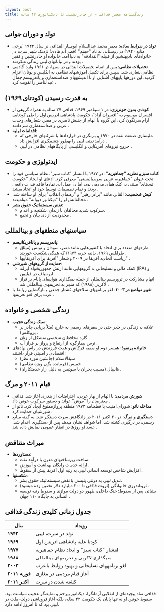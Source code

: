 ```yaml
---
layout: post
title: زندگینامه معمر قذافی - از چادرنشینی تا دیکتاتوری ۴۲ ساله
---
```


## تولد و دوران جوانی
- **تولد در شرایط ساده**: معمر محمد عبدالسلام ابومنیار القذافی در سال ۱۹۴۲ (برخی منابع ۱۹۴۰) در روستایی به نام "جهنم" (قصر ابو هادی) نزدیک شهر سرت در خانوادهای بادیهنشین از قبیله "القذاذفه" به دنیا آمد. خانواده او چادرنشین و فقیر بودند و در بیابانهای لیبی زندگی میکردند .
- **تحصیلات نظامی**: پس از اتمام تحصیلات ابتدایی در سبها، در ۱۹۶۱ وارد آکادمی نظامی بنغازی شد. سپس برای تکمیل آموزشهای نظامی به انگلیس و یونان اعزام گردید. این دورهها پایههای آشنایی او با اندیشههای ضداستعماری و پانعربیسم جمال عبدالناصر را تقویت کرد .

## به قدرت رسیدن (کودتای ۱۹۶۹)
- **کودتای بدون خونریزی**: در ۱ سپتامبر ۱۹۶۹، قذافی ۲۷ ساله به همراه گروهی از افسران موسوم به "افسران آزاد"، حکومت پادشاهی ادریس اول را طی کودتایی آرام سرنگون کرد. این گروه با الهام از جنبش ناصری در مصر، شعارهای وحدت عربی و ضداستعماری سر دادند .
- **اقدامات اولیه**:  
  - ملیسازی صنعت نفت در ۱۹۷۰ و بازنگری در قراردادها با شرکتهای خارجی که درآمد نفتی لیبی را بهطور چشمگیری افزایش داد .  
  - خروج نیروهای آمریکایی و انگلیسی از پایگاههای نظامی در لیبی .

## ایدئولوژی و حکومت
- **کتاب سبز و نظریه "جماهیریه"**: در ۱۹۷۷ با انتشار "کتاب سبز"، نظام سیاسی خود را تحت عنوان "جماهیریه عربی سوسیالیستی" معرفی کرد. ادعای او ایجاد "حکومت تودهای" مبتنی بر کنگرههای مردمی بود، اما در عمل این نهادها فاقد قدرت واقعی بودند و تمام تصمیمات توسط خود او اتخاذ میشد .
- **کیش شخصیت**: القابی مانند "برادر رهبر" و "رهنمای انقلاب" برای او ساخته شد. مخالفانش او را "دیکتاتور دیوانه" مینامیدند .
- **نقض سیستماتیک حقوق بشر**:  
  - سرکوب شدید مخالفان با زندان، شکنجه و اعدام.  
  - محدودیت آزادی بیان و تجمع .

## سیاستهای منطقهای و بینالمللی
- **پانعربیسم و پانآفریکانیسم**:  
  - طرحهای متعدد برای اتحاد با کشورهایی مانند مصر، سودان و تونس (میثاق طرابلس ۱۹۶۹، بیانیه جربه ۱۹۷۴) که همگی شکست خوردند .  
  - ریاست اتحادیه آفریقا در ۲۰۰۹ و شعار "آفریقا برای آفریقاییها" .
- **حمایت از گروههای شورشی**:  
  - کمک مالی و تسلیحاتی به گروههایی مانند ارتش جمهوریخواه ایرلند (IRA) و ابوسیاف در فیلیپین .  
  - اتهام مشارکت در تروریسم بینالمللی از جمله بمبگذاری هواپیمای پانآم بر فراز لاکربی (۱۹۸۸) که منجر به تحریمهای بینالمللی شد .
- **تغییر مواضع در ۲۰۰۳**: لغو برنامههای سلاحهای کشتار جمعی و بازگشایی روابط با غرب برای لغو تحریمها .

## زندگی شخصی و خانواده
- **سبک زندگی عجیب**:  
  - علاقه به زندگی در چادر حتی در سفرهای رسمی به خارج (مثلاً برپایی چادر در بروکلس) .  
  - گارد محافظان شخصی متشکل از زنان .  
  - ترس بیمارگونه از ارتفاع و پرواز بر فراز آب .
- **خانواده پرنفوذ**: همسر دوم او صفیه فرکاش و هفت فرزندش در راس نهادهای اقتصادی و امنیتی قرار داشتند:  
  - سیفالاسلام (جانشین مورد نظر)  
  - خمیس (فرمانده یگان ویژه نظامی)  
  - هانیبال (مسبب بحران با سوئیس به دلیل آزار خدمتکاران) .

## قیام ۲۰۱۱ و مرگ
- **شورش مردمی**: با الهام از بهار عربی، اعتراضات از بنغازی آغاز شد. قذافی معترضان را "موش" خواند و دستور سرکوب خونین داد .
- **مداخله ناتو**: شورای امنیت با قطعنامه ۱۹۷۳ منطقه پروازممنوع ایجاد کرد. ناتو از شورشیان حمایت کرد .
- **دستگیری و مرگ**: در ۲۰ اکتبر ۲۰۱۱ در زادگاهش سرت دستگیر شد. به گفته منابع رسمی، در درگیری کشته شد، اما شواهد نشان میدهد پس از دستگیری اعدام شد. جسد او روزها در انظار عمومی نمایش داده شد .

## میراث متناقض
- **دستاوردها**:  
  - ساخت زیرساختهای مدرن با درآمد نفت.  
  - ارائه خدمات رایگان بهداشت و آموزش .  
  - افزایش شاخص توسعه انسانی لیبی به رتبه اول آفریقا پیش از سقوط .
- **شکستها**:  
  - تبدیل لیبی به دولتی پلیسی با نقض سیستماتیک حقوق بشر.  
  - ثروتاندوزی خانوادگی (ثروت قذافی تا ۲۰۰ میلیارد دلار تخمین زده میشود) .  
  - بیثباتی پس از سقوط: جنگ داخلی، ظهور دو دولت موازی و سقوط رتبه توسعه انسانی به جایگاه ۱۱۰ جهان .

## جدول زمانی کلیدی زندگی قذافی

| **سال**       | **رویداد**                                 |
|---------------|--------------------------------------------|
| **۱۹۴۲**      | تولد در سرت، لیبی                          |
| **۱۹۶۹**      | کودتا علیه پادشاهی ادریس اول               |
| **۱۹۷۷**      | انتشار "کتاب سبز" و ایجاد نظام جماهیریه   |
| **۱۹۸۸**      | بمبگذاری لاکربی و تحریمهای بینالمللی     |
| **۲۰۰۳**      | لغو برنامههای تسلیحاتی و بهبود روابط با غرب |
| **فوریه ۲۰۱۱**| آغاز قیام مردمی در بنغازی                 |
| **اکتبر ۲۰۱۱**| کشته شدن در سرت                           |

قذافی نماد پیچیده‌ای از انقلابی آرمانگرا، دیکتاتور بیرحم و نمایشگر عجیب سیاست بود. سقوط خونین او نه تنها پایان یک حکومت ۴۲ ساله، بلکه آغاز فروپاشی دولت-ملت در لیبی بود که تا امروز ادامه دارد.

